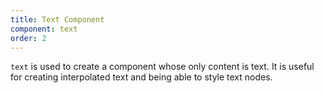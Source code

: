 ```yaml
---
title: Text Component
component: text
order: 2
---
```


`text` is used to create a component whose only content is text. It is useful for creating interpolated text and being able to style text nodes.
